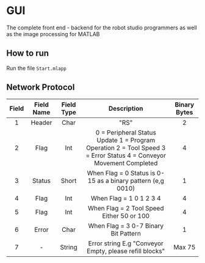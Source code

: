 # GUI

The complete front end - backend for the robot studio programmers as well as the image processing for MATLAB  

## How to run  

Run the file `Start.mlapp`  

## Network Protocol    

| Field | Field Name | Field Type | Description | Binary Bytes |
|:-----:|:----------:|:----------:|:-------------------------------------------------------------------------------------------------------------------:|:------------:|
| 1 | Header | Char | "RS" | 2 |
| 2 | Flag | Int | 0 = Peripheral Status Update 1 = Program Operation 2 = Tool Speed 3 = Error Status 4 = Conveyor Movement Completed  | 4 |
| 3 | Status | Short | When Flag = 0 Status is 0-15 as a binary pattern (e,g 0010) | 1 |
| 4 | Flag | Int | When Flag = 1 0 1 2 3 4 | 4 |
| 5 | Flag | Int | When Flag = 2 Tool Speed Either 50 or 100 | 4 |
| 6 | Error | Char | When Flag = 3 0-7 Binary Bit Pattern | 1 |
| 7 |  -  | String | Error string E.g "Conveyor Empty, please refill blocks" | Max 75 |
